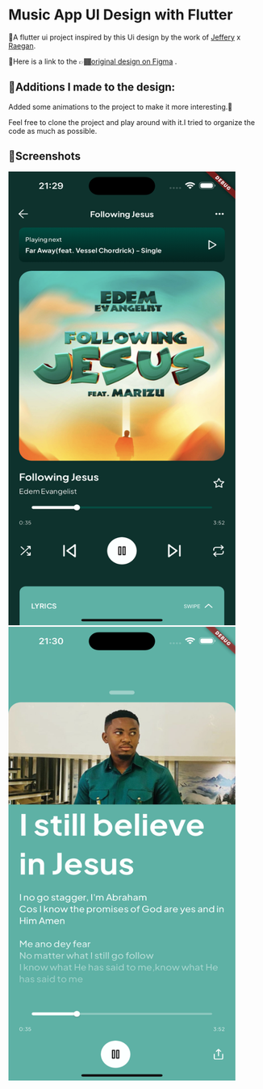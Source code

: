 # Music App UI Design with Flutter

🎨A flutter ui project inspired by this Ui design by the work of [Jeffery](https://jdegrafthinson.com) x [Raegan](https://www.instagram.com/raygan.design?igsh=MXB1amFrcDJ3Mjlq).

🔗Here is a link to the 👉🏾[original design on Figma](https://www.figma.com/file/8MTbPs6ZXUSsduaPdBLWNY/Community-File?type=design&node-id=3%3A298&mode=design&t=Nar1sMWWQ7duGomy-1p) .

## 🧪Additions I made to the design:
Added some animations to the project to make it more interesting.🫣


Feel free to clone the project and play around with it.I tried to organize the code as much as possible.

## 📸Screenshots
<img width="450" height="900" src="https://github.com/Strange-Philip/music_app_ui/blob/main/asset/homepage.png">
<img width="450" height="900" src="https://github.com/Strange-Philip/music_app_ui/blob/main/asset/lyrics_shot.png">


